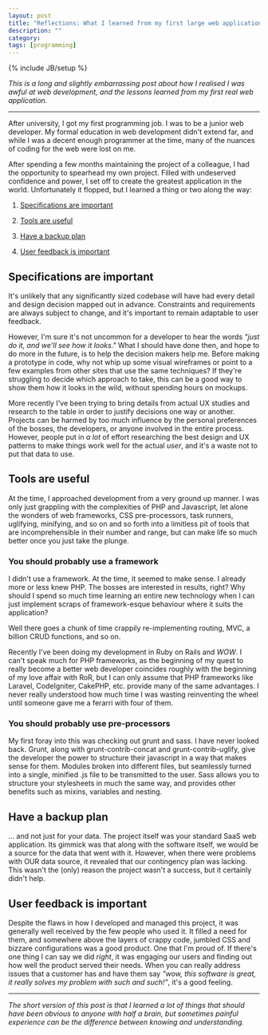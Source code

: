 ```yaml
---
layout: post
title: "Reflections: What I learned from my first large web application"
description: ""
category: 
tags: [programming]
---
```

{% include JB/setup %}

<em>This is a long and slightly embarrassing post about how I realised I was awful at web development, and the lessons learned from my first real web application.</em>

<hr>

After university, I got my first programming job. I was to be a junior web developer. My formal education in web development didn't extend far, and while I was a decent enough programmer at the time, many of the nuances of coding for the web were lost on me.

After spending a few months maintaining the project of a colleague, I had the opportunity to spearhead my own project. Filled with undeserved confidence and power, I set off to create the greatest application in the world. Unfortunately it flopped, but I learned a thing or two along the way:

1) <a href="#specs-are-important">Specifications are important</a>

2) <a href="#tools-are-useful">Tools are useful</a>

3) <a href="#have-a-backup-plan">Have a backup plan</a>

4) <a href="#user-feedback-is-important">User feedback is important</a>


<h2 id="specs-are-important">Specifications are important</h2>

It's unlikely that any significantly sized codebase will have had every detail and design decision mapped out in advance. Constraints and requirements are always subject to change, and it's important to remain adaptable to user feedback.

However, I'm sure it's not uncommon for a developer to hear the words <em>"just do it, and we'll see how it looks."</em> What I should have done then, and hope to do more in the future, is to help the decision makers help me. Before making a prototype in code, why not whip up some visual wireframes or point to a few examples from other sites that use the same techniques? If they're struggling to decide which approach to take, this can be a good way to show them how it looks in the wild, without spending hours on mockups.

More recently I've been trying to bring details from actual UX studies and research to the table in order to justify decisions one way or another. Projects can be harmed by too much influence by the personal preferences of the bosses, the developers, or anyone involved in the entire process. However, people put in <em>a lot</em> of effort researching the best design and UX patterns to make things work well for the actual <em>user</em>, and it's a waste not to put that data to use.


<h2 id="tools-are-useful">Tools are useful</h2>

At the time, I approached development from a very ground up manner. I was only just grappling with the complexities of PHP and Javascript, let alone the wonders of web frameworks, CSS pre-processors, task runners, uglifying, minifying, and so on and so forth into a limitless pit of tools that are incomprehensible in their number and range, but can make life so much better once you just take the plunge.

<h3>You should probably use a framework</h3>

I didn't use a framework. At the time, it seemed to make sense. I already more or less knew PHP. The bosses are interested in results, right? Why should I spend so much time learning an entire new technology when I can just implement scraps of framework-esque behaviour where it suits the application? 

Well there goes a chunk of time crappily re-implementing routing, MVC, a billion CRUD functions, and so on.

Recently I've been doing my development in Ruby on Rails and <em>WOW</em>. I can't speak much for PHP frameworks, as the beginning of my quest to really become a better web developer coincides roughly with the beginning of my love affair with RoR, but I can only assume that PHP frameworks like Laravel, CodeIgniter, CakePHP, etc. provide many of the same advantages. I never really understood how much time I was wasting reinventing the wheel until someone gave me a ferarri with four of them.

<h3>You should probably use pre-processors</h3>

My first foray into this was checking out grunt and sass. I have never looked back. Grunt, along with grunt-contrib-concat and grunt-contrib-uglify, give the developer the power to structure their javascript in a way that makes sense for them. Modules broken into different files, but seamlessly turned into a single, minified .js file to be transmitted to the user. Sass allows you to structure your stylesheets in much the same way, and provides other benefits such as mixins, variables and nesting.


<h2 id="have-a-backup-plan">Have a backup plan</h2>

... and not just for your data. The project itself was your standard SaaS web application. Its gimmick was that along with the software itself, we would be a source for the data that went with it. However, when there were problems with OUR data source, it revealed that our contingency plan was lacking. This wasn't the (only) reason the project wasn't a success, but it certainly didn't help.


<h2 id="user-feedback-is-important">User feedback is important</h2>

Despite the flaws in how I developed and managed this project, it was generally well received by the few people who used it. It filled a need for them, and somewhere above the layers of crappy code, jumbled CSS and bizzare configurations was a good product. One that I'm proud of. If there's one thing I can say we did <em>right</em>, it was engaging our users and finding out how well the product served their needs. When you can really address issues that a customer has and have them say <em>"wow, this software is great, it really solves my problem with such and such!"</em>, it's a good feeling.

<hr>

<em>The short version of this post is that I learned a lot of things that should have been obvious to anyone with half a brain, but sometimes painful experience can be the difference between knowing and understanding.</em>